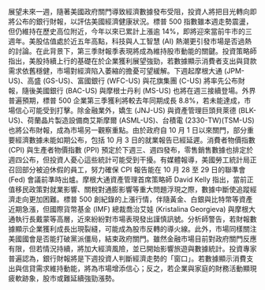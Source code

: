 展望未來一週，隨著美國政府關門導致經濟數據發布受阻，投資人將把目光轉向即將公布的銀行財報，以評估美國經濟健康狀況。標普 500 指數雖本週走勢震盪，但仍維持在歷史高位附近，今年以來已累計上漲逾 14%，即將迎來當前牛市的三週年。美股估值處於近五年高點，科技與人工智慧 (AI) 熱潮更引發市場是否過熱的討論。在此背景下，第三季財報季表現將成為維持股市動能的關鍵。投資策略師指出，美股持續上行的基礎在於企業獲利展望強勁，若數據顯示消費者支出與貸款需求依舊穩健，市場對經濟陷入萎縮的擔憂可望緩解。下週起摩根大通 (JPM-US)、高盛 (GS-US)、富國銀行 (WFC-US) 與花旗集團 (C-US) 將率先公布財報，隨後美國銀行 (BAC-US) 與摩根士丹利 (MS-US) 也將在週三接續登場。外界普遍預期，標普 500 企業第三季獲利將較去年同期成長 8.8%，若未能達成，市場信心可能受到打擊。除金融業外，嬌生 (JNJ-US) 與資產管理巨頭貝萊德 (BLK-US)、荷蘭晶片製造設備商艾斯摩爾 (ASML-US)、台積電 (2330-TW)(TSM-US) 也將公布財報，成為市場另一觀察重點。由於政府自 10 月 1 日以來關門，部分重要經濟數據未能如期公布，包括 10 月 3 日的就業報告已經延遲。消費者物價指數 (CPI) 與生產者物價指數 (PPI) 預定於下週三、週四發布，零售銷售數據也排定於週四公布，但投資人憂心這些統計可能受到干擾。有媒體報導，美國勞工統計局正召回部分被迫休假的員工，努力確保 CPI 報告能在 10 月 28 至 29 日的聯準會 (Fed) 會議前準時出爐。摩根大通資產管理首席策略師 David Kelly 指出，當前正值移民政策對就業影響、關稅對通膨影響等重大問題浮現之際，數據中斷使追蹤經濟走向更加困難。標普 500 創紀錄的上漲行情，伴隨黃金、白銀與比特幣等資產近期急漲，但國際貨幣基金 (IMF) 總裁喬治艾娃 (Kristalina Georgieva) 與摩根大通執行長戴蒙等高層，近來紛紛對市場表現發出謹慎訊號。分析師警告，若財報數據顯示企業獲利成長出現裂縫，可能成為股市反轉的導火線。此外，市場同樣關注美國國會是否能打破黨派僵局，結束政府關門。雖然金融市場目前對政府關門反應有限，但若情況持續，將加大經濟風險，並已開始影響旅遊與數據統計。投資專家普遍認為，銀行財報將是下週投資人判斷經濟走勢的「窗口」。若數據顯示消費支出與信貸需求維持動能，將為市場增添信心；反之，若企業與家庭的財務活動顯現疲軟跡象，股市或難延續強勁漲勢。
